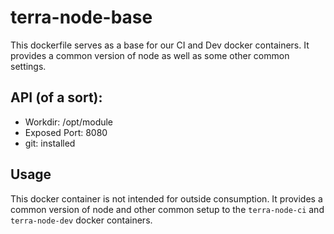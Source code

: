 # terra-node-base

This dockerfile serves as a base for our CI and Dev docker containers. It provides a common version of node as well as some other common settings.

## API (of a sort):

* Workdir: /opt/module
* Exposed Port: 8080
* git: installed

## Usage

This docker container is not intended for outside consumption. It provides a common version of node and other common setup to the `terra-node-ci` and `terra-node-dev` docker containers.
